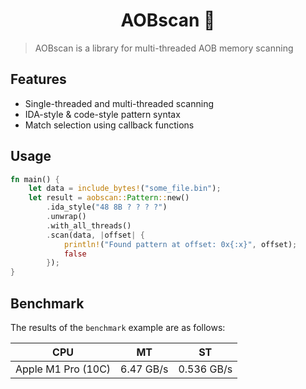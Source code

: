 <h1 align="center">AOBscan 📝</h1>

> AOBscan is a library for multi-threaded AOB memory scanning

## Features

- Single-threaded and multi-threaded scanning
- IDA-style & code-style pattern syntax
- Match selection using callback functions

## Usage

```rust
fn main() {
    let data = include_bytes!("some_file.bin");
    let result = aobscan::Pattern::new()
        .ida_style("48 8B ? ? ? ?")
        .unwrap()
        .with_all_threads()
        .scan(data, |offset| {
            println!("Found pattern at offset: 0x{:x}", offset);
            false
        });
}
```

## Benchmark

The results of the `benchmark` example are as follows:

| CPU                | MT        | ST         |
|--------------------|-----------|------------|
| Apple M1 Pro (10C) | 6.47 GB/s | 0.536 GB/s |
